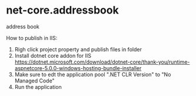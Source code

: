 # net-core.addressbook
address book

How to publish in IIS:

1. Righ click project property and publish files in folder
2. Install dotnet core addon for IIS https://dotnet.microsoft.com/download/dotnet-core/thank-you/runtime-aspnetcore-5.0.0-windows-hosting-bundle-installer
3. Make sure to edt the application pool ".NET CLR Version" to "No Managed Code"
3. Run the application
